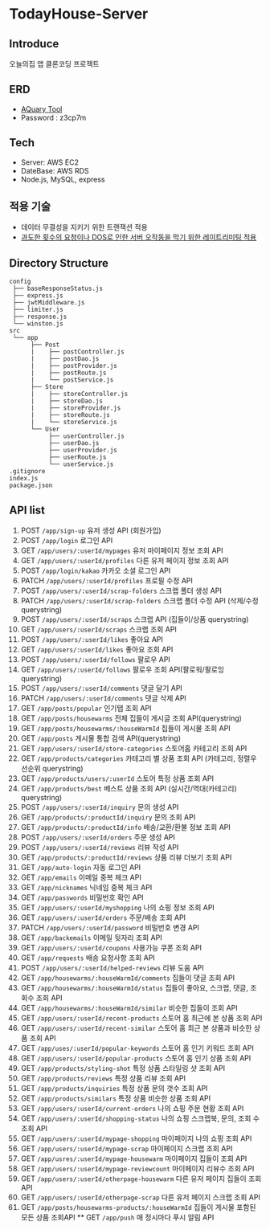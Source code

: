 # TodayHouse-Server
## Introduce
오늘의집 앱 클론코딩 프로젝트

## ERD
- [AQuary Tool](https://aquerytool.com/aquerymain/index/?rurl=34abeb03-8674-4e46-b91f-f4b05dba67ab&)
- Password : z3cp7m

## Tech
- Server: AWS EC2
- DateBase: AWS RDS
- Node.js, MySQL, express

## 적용 기술
- 데이터 무결성을 지키기 위한 트랜잭션 적용
- [과도한 횟수의 요청이나 DOS로 인한 서버 오작동을 막기 위한 레이트리미팅 적용](https://velog.io/@xx0hn/Server-Node.js-%EB%A0%88%EC%9D%B4%ED%8A%B8%EB%A6%AC%EB%AF%B8%ED%8C%85Rate-Limiting-%EC%A0%81%EC%9A%A9)

## Directory Structure
```
config
 ├── baseResponseStatus.js
 ├── express.js
 ├── jwtMiddleware.js
 ├── limiter.js
 ├── response.js
 └── winston.js
src
 └── app
      ├── Post
      |    ├── postController.js
      |    ├── postDao.js
      |    ├── postProvider.js
      |    ├── postRoute.js
      |    └── postService.js
      ├── Store
      |    ├── storeController.js
      |    ├── storeDao.js
      |    ├── storeProvider.js
      |    ├── storeRoute.js
      |    └── storeService.js 
      └── User
           ├── userController.js
           ├── userDao.js
           ├── userProvider.js
           ├── userRoute.js
           └── userService.js
.gitignore
index.js
package.json
```

## API list
1.	POST	`/app/sign-up`	유저 생성 API (회원가입)
2.	POST	`/app/login`	로그인 API
3.	GET	`/app/users/:userId/mypages`	유저 마이페이지 정보 조회 API
4.	GET	`/app/users/:userId/profiles`	다른 유저 페이지 정보 조회 API
5.	POST	`/app/login/kakao`	카카오 소셜 로그인 API
6.	PATCH	`/app/users/:userId/profiles`	프로필 수정 API
7.	POST	`/app/users/:userId/scrap-folders`	스크랩 폴더 생성 API
8.	PATCH	`/app/users/:userId/scrap-folders`	스크랩 폴더 수정 API (삭제/수정 querystring)
9.  POST	`/app/users/:userId/scraps`	스크랩 API (집들이/상품 querystring)
10.	GET	`/app/users/:userId/scraps`	스크랩 조회 API
11.	POST	`/app/users/:userId/likes`	좋아요 API 
12.	GET	`/app/users/:userId/likes`	좋아요 조회 API 
13.	POST	`/app/users/:userId/follows`	팔로우 API 
14.	GET	`/app/users/:userId/follows`	팔로우 조회 API(팔로워/팔로잉 querystring)
15.	POST	`/app/users/:userId/comments`	댓글 달기 API 
16.	PATCH	`/app/users/:userId/comments`	댓글 삭제 API 
17.	GET	`/app/posts/popular`	인기탭 조회 API
18.	GET	`/app/posts/housewarms`	전체 집들이 게시글 조회 API(querystring)
19.	GET	`/app/posts/housewarms/:houseWarmId`	집들이 게시물 조회 API
20.	GET	`/app/posts`	게시물 통합 검색 API(querystring)
21.	GET	`/app/users/:userId/store-categories`	스토어홈 카테고리 조회 API
22.	GET	`/app/products/categories`	카테고리 별 상품 조회 API (카테고리, 정렬우선순위 querystring)
23.	GET	`/app/products/users/:userId`	 스토어 특정 상품 조회 API
24.	GET	`/app/products/best`	베스트 상품 조회 API (실시간/역대(카테고리) querystring)
25.	POST	`/app/users/:userId/inquiry`	문의 생성 API
26.	GET	`/app/products/:productId/inquiry`	문의 조회 API
27.	GET	`/app/products/:productId/info`	배송/교환/환불 정보 조회 API
28.	POST	`/app/users/:userId/orders`	주문 생성 API
29.	POST	`/app/users/:userId/reviews`	리뷰 작성 API
30.	GET	`/app/products/:productId/reviews`	상품 리뷰 더보기 조회 API 
31.	GET	`/app/auto-login`	자동 로그인 API
32.	GET	`/app/emails`	이메일 중복 체크 API
33.	GET	`/app/nicknames`	닉네임 중복 체크 API
34.	GET	`/app/passwords`	비밀번호 확인 API
35.	GET	`/app/users/:userId/myshopping`	나의 쇼핑 정보 조회 API
36.	GET	`/app/users/:userId/orders`	주문/배송 조회 API
37.	PATCH	`/app/users/:userId/password`	비밀번호 변경 API
38.	GET	`/app/backemails`	이메일 뒷자리 조회 API
39.	GET	`/app/users/:userId/coupons`	사용가능 쿠폰 조회 API
40.	GET	`/app/requests`	배송 요청사항 조회 API
41.	POST	`/app/users/:userId/helped-reviews`	리뷰 도움 API
42.	GET	`/app/housewarms/:houseWarmId/comments`	집들이 댓글 조회 API
43.	GET	`/app/housewarms/:houseWarmId/status`	집들이 좋아요, 스크랩, 댓글, 조회수 조회 API
44.	GET	`/app/housewarms/:houseWarmId/similar`	비슷한 집들이 조회 API
45.	GET	`/app/users/:userId/recent-products`	스토어 홈 최근에 본 상품 조회 API
46.	GET	`/app/users/:userId/recent-similar`	스토어 홈 최근 본 상품과 비슷한 상품 조회 API
47.	GET	`/app/uses/:userId/popular-keywords`	스토어 홈 인기 키워드 조회 API
48.	GET	`/app/users/:userId/popular-products`	스토어 홈 인기 상품 조회 API
49.	GET	`/app/products/styling-shot`	특정 상품 스타일링 샷 조회 API
50.	GET	`/app/products/reviews`	특정 상품 리뷰 조회 API
51.	GET	`/app/products/inquiries`	특정 상품 문의 갯수 조회 API
52.	GET	`/app/products/similars`	특정 상품 비슷한 상품 조회 API
53.	GET	`/app/users/:userId/current-orders`	나의 쇼핑 주문 현황 조회 API
54.	GET	`/app/users/:userId/shopping-status`	나의 쇼핑 스크랩북, 문의, 조회 수 조회 API
55.	GET	`/app/users/:userId/mypage-shopping`	마이페이지 나의 쇼핑 조회 API
56.	GET	`/app/users/:userId/mypage-scrap`	마이페이지 스크랩 조회 API
57.	GET	`/app/usres/:userId/mypage-housewarm`	마이페이지 집들이 조회 API
58.	GET	`/app/users/:userId/mypage-reviewcount`	마이페이지 리뷰수 조회 API
59.	GET	`/app/users/:userId/otherpage-housewarm`	다른 유저 페이지 집들이 조회 API
60.	GET	`/app/users/:userId/otherpage-scrap`	다른 유저 페이지 스크랩 조회 API
61.	GET	`/app/posts/housewarms-products/:houseWarmId`	 집들이 게시물 포함된 모든 상품 조회API
**  GET	`/app/push`	매 정시마다 푸시 알림 API
